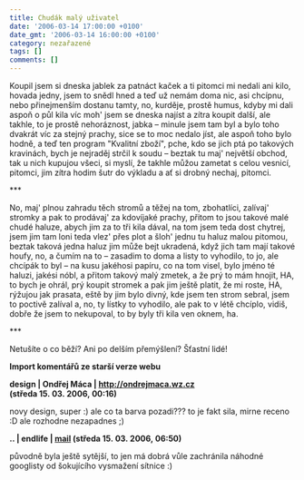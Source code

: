 ```yaml
---
title: Chudák malý uživatel
date: '2006-03-14 17:00:00 +0100'
date_gmt: '2006-03-14 16:00:00 +0100'
category: nezařazené
tags: []
comments: []
---
```

<p>Koupil jsem si dneska jablek za patnáct kaček a ti pitomci mi nedali ani kilo, hovada
jedny, jsem to snědl hned a teď už nemám doma nic, asi chcípnu,
nebo přinejmenším dostanu tamty, no, kurděje, prostě humus, kdyby mi dali aspoň o půl kila víc
moh' jsem se dneska najíst a zítra koupit další, ale takhle, to je prostě nehoráznost,
jabka &ndash; minule jsem tam byl a bylo toho dvakrát víc za stejný prachy, sice se to moc nedalo jíst,
ale aspoň toho bylo hodně, a teď ten program "Kvalitní zboží", pche, kdo se jich ptá
po takových kravinách, bych je nejraděj strčil k soudu &ndash; beztak tu maj' největší obchod,
tak u nich kupujou všeci, si myslí, že takhle můžou zametat s celou vesnicí, pitomci,
jim zítra hodim šutr do výkladu a ať si drobný nechaj, pitomci.</p>
<p>***</p>
<p>No, maj' plnou zahradu těch stromů a těžej na tom, zbohatlíci, zalívaj' stromky a pak to
prodávaj' za kdovíjaké prachy, přitom to jsou takové malé chudé haluze, abych jim za to tři kila
dával, na tom jsem teda dost chytrej, jsem jim tam loni teda vlez' přes plot a šloh' jednu tu
haluz malou pitomou, beztak taková jedna haluz jim může bejt ukradená, když jich tam mají takové
houfy, no, a čumím na to &ndash; zasadim to doma a listy to vyhodilo, to jo, ale chcípák to byl &ndash;
na kusu jakéhosi papíru, co na tom visel, bylo jméno té haluzi, jakési
nóbl, a přitom takový malý zmetek, a že prý to mám hnojit, HA, to bych je ohrál, prý koupit
stromek a pak jim ještě platit, že mi roste, HA, rýžujou jak prasata, eště by jim bylo divný,
kde jsem ten strom sebral, jsem to poctivě zalíval
a, no, ty lístky to vyhodilo, ale pak to v létě chcíplo, vidiš, dobře že jsem to nekupoval,
to by byly tři kila ven oknem, ha.</p>
<p>***</p>
<p>Netušíte o co běží? Ani po delším přemýšlení? Šťastní lidé!</p>
<div class="import-komentaru">
<p><strong>Import komentářů ze starší verze webu</strong></p>
<div class="comment">
<p style="font-weight:bold"><span class="compredmet">design</span> | <span class="comname">Ondřej Máca</span> |  <a href="http://ondrejmaca.wz.cz">http://ondrejmaca.wz.cz</a> (středa&nbsp;15.&nbsp;03.&nbsp;2006,&nbsp;00:16)</p>
<p>novy design, super :) ale co ta barva pozadi??? to je fakt sila, mirne receno :D ale rozhodne nezapadnes ;) </p>
</div>
<div class="comment">
<p style="font-weight:bold"><span class="compredmet">..</span> | <span class="comname">endlife</span> |  <a href="mailto:jan.martinek@post.cz">mail</a> (středa&nbsp;15.&nbsp;03.&nbsp;2006,&nbsp;06:50)</p>
<p>původně byla ještě sytější, to jen má dobrá vůle zachránila náhodné googlisty od šokujícího vysmažení sítnice :) </p>
</div>
</div>
